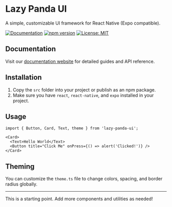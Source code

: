 # Lazy Panda UI

A simple, customizable UI framework for React Native (Expo compatible).

[![Documentation](https://img.shields.io/badge/documentation-website-blue.svg)](https://lazy-panda-ui.github.io/lazy-panda-ui/)
[![npm version](https://badge.fury.io/js/lazy-panda-ui.svg)](https://badge.fury.io/js/lazy-panda-ui)
[![License: MIT](https://img.shields.io/badge/License-MIT-yellow.svg)](https://opensource.org/licenses/MIT)

## Documentation

Visit our [documentation website](https://lazy-panda-ui.github.io/lazy-panda-ui/) for detailed guides and API reference.

## Installation

1. Copy the `src` folder into your project or publish as an npm package.
2. Make sure you have `react`, `react-native`, and `expo` installed in your project.

## Usage

```tsx
import { Button, Card, Text, theme } from 'lazy-panda-ui';

<Card>
  <Text>Hello World</Text>
  <Button title="Click Me" onPress={() => alert('Clicked!')} />
</Card>
```

## Theming

You can customize the `theme.ts` file to change colors, spacing, and border radius globally.

---

This is a starting point. Add more components and utilities as needed!
